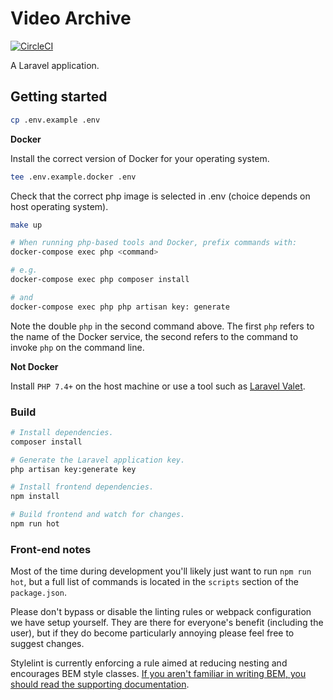 # Video Archive

[![CircleCI](https://circleci.com/gh/HammerMuseum/hammer-video/tree/develop.svg?style=svg&circle-token=cb38c33f1816b91c8cbc3a79ff2c75ebb36e9a8f)](https://circleci.com/gh/HammerMuseum/hammer-video/tree/develop)

A Laravel application.

## Getting started

```sh
cp .env.example .env
```

**Docker**

Install the correct version of Docker for your operating system. 

```sh
tee .env.example.docker .env
```
Check that the correct php image is selected in .env (choice depends on host operating system).

```sh
make up
```

```sh
# When running php-based tools and Docker, prefix commands with:
docker-compose exec php <command>

# e.g.
docker-compose exec php composer install

# and
docker-compose exec php php artisan key: generate
```

Note the double `php` in the second command above. The first `php` refers to the name of the Docker service, the second refers to the command to invoke `php` on the command line.

**Not Docker**

Install `PHP 7.4+` on the host machine or use a tool such as [Laravel Valet](https://laravel.com/docs/6.x/valet).

### Build

```sh
# Install dependencies.
composer install

# Generate the Laravel application key.
php artisan key:generate key

# Install frontend dependencies.
npm install

# Build frontend and watch for changes.
npm run hot
```

### Front-end notes

Most of the time during development you'll likely just want to run `npm run hot`, but a full list of commands is located in the `scripts` section of the `package.json`.

Please don't bypass or disable the linting rules or webpack configuration we have setup yourself. They are there for everyone's benefit (including the user), but if they do become particularly annoying please feel free to suggest changes.

Stylelint is currently enforcing a rule aimed at reducing nesting and encourages BEM style classes. [If you aren't familiar in writing BEM, you should read the supporting documentation](./docs/BEM.md).
